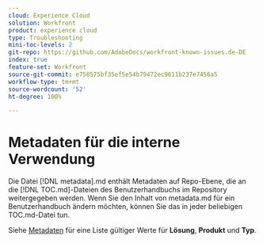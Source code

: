 ```yaml
---
cloud: Experience Cloud
solution: Workfront
product: experience cloud
type: Troubleshooting
mini-toc-levels: 2
git-repo: https://github.com/AdobeDocs/workfront-known-issues.de-DE
index: true
feature-set: Workfront
source-git-commit: e758575bf35ef5e54b79472ec9611b237e7456a5
workflow-type: tm+mt
source-wordcount: '52'
ht-degree: 100%

---
```



# Metadaten für die interne Verwendung

Die Datei [!DNL metadata].md enthält Metadaten auf Repo-Ebene, die an die [!DNL TOC.md]-Dateien des Benutzerhandbuchs im Repository weitergegeben werden. Wenn Sie den Inhalt von metadata.md für ein Benutzerhandbuch ändern möchten, können Sie das in jeder beliebigen TOC.md-Datei tun.

Siehe [Metadaten](https://experienceleague.adobe.com/docs/authoring-guide-exl/using/editing/user-guide-setup/metadata.html?lang=de) für eine Liste gültiger Werte für **Lösung**, **Produkt** und **Typ**.
